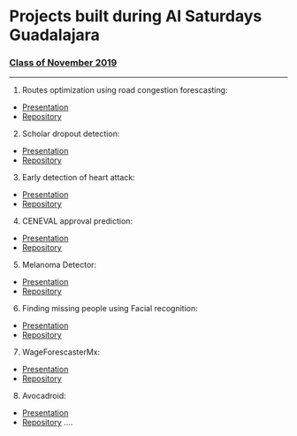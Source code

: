 # Projects built during AI Saturdays Guadalajara

### [Class of November 2019](https://github.com/SaturdaysAI/Projects/tree/master/Guadalajara/readme.md)

---

1) Routes optimization using road congestion forescasting:
- [Presentation](https://github.com/SaturdaysAI/Projects/tree/master/Guadalajara/readme.md)
- [Repository](https://bitbucket.org/PattPatt/saturdaysai_projectteam1/src/master/)

2) Scholar dropout detection:
- [Presentation](https://github.com/SaturdaysAI/Projects/tree/master/Guadalajara/readme.md)
- [Repository](https://github.com/marcos862/SaturdaysAI_Project_T2)

3) Early detection of heart attack:
- [Presentation](https://github.com/SaturdaysAI/Projects/tree/master/Guadalajara/readme.md)
- [Repository](https://github.com/RodCaba/SAI-E3-HEART)

4) CENEVAL approval prediction:
- [Presentation](https://github.com/SaturdaysAI/Projects/tree/master/Guadalajara/readme.md)
- [Repository](https://github.com/ricnef2121/ceneval)

5) Melanoma Detector:
- [Presentation](https://github.com/SaturdaysAI/Projects/tree/master/Guadalajara/readme.md)
- [Repository](https://github.com/gustavosantoscoy/saturdays.ai)

6) Finding missing people using Facial recognition:
- [Presentation](https://github.com/SaturdaysAI/Projects/tree/master/Guadalajara/readme.md)
- [Repository](https://github.com/Neli-Torres/EQUIPO-6-SECURITY.git)

7) WageForescasterMx:
- [Presentation](https://github.com/SaturdaysAI/Projects/tree/master/Guadalajara/readme.md)
- [Repository](https://github.com/E7SATAI/wageForcasterMx)

8) Avocadroid:
- [Presentation](https://github.com/SaturdaysAI/Projects/tree/master/Guadalajara/readme.md)
- [Repository](https://github.com/ineszetter/AvocadoCNN)
....
